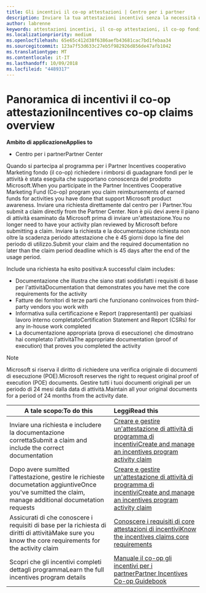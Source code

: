 ```yaml
---
title: Gli incentivi il co-op attestazioni | Centro per i partner
description: Inviare la tua attestazioni incentivi senza la necessità di avere l'attività di pianificare esaminato prima di tutto.
author: labrenne
keywords: attestazioni incentivi, il co-op attestazioni, il co-op fondi
ms.localizationpriority: medium
ms.openlocfilehash: 65e65c412d38f6386aefb43681cac7bd1febaa34
ms.sourcegitcommit: 123a7f53d633c27eb5f982926d856de47afb1042
ms.translationtype: MT
ms.contentlocale: it-IT
ms.lasthandoff: 10/09/2018
ms.locfileid: "4489317"
---
```

# <a name="incentives-co-op-claims-overview"></a><span data-ttu-id="90233-104">Panoramica di incentivi il co-op attestazioni</span><span class="sxs-lookup"><span data-stu-id="90233-104">Incentives co-op claims overview</span></span>

**<span data-ttu-id="90233-105">Ambito di applicazione</span><span class="sxs-lookup"><span data-stu-id="90233-105">Applies to</span></span>**

- <span data-ttu-id="90233-106">Centro per i partner</span><span class="sxs-lookup"><span data-stu-id="90233-106">Partner Center</span></span>

<span data-ttu-id="90233-107">Quando si partecipa al programma per i Partner Incentives cooperativo Marketing fondo (il co-op) richiedere i rimborsi di guadagnare fondi per le attività è stata eseguita che supportano conoscenza del prodotto Microsoft.</span><span class="sxs-lookup"><span data-stu-id="90233-107">When you participate in the  Partner Incentives Cooperative Marketing Fund (Co-op) program you claim reimbursements of earned funds for activities you have done that support Microsoft product awareness.</span></span> <span data-ttu-id="90233-108">Inviare una richiesta direttamente dal centro per i Partner.</span><span class="sxs-lookup"><span data-stu-id="90233-108">You submit a claim directly from the Partner Center.</span></span> <span data-ttu-id="90233-109">Non è più devi avere il piano di attività esaminato da Microsoft prima di inviare un'attestazione.</span><span class="sxs-lookup"><span data-stu-id="90233-109">You no longer need to have your activity plan reviewed by Microsoft before submitting a claim.</span></span> <span data-ttu-id="90233-110">Inviare la richiesta e la documentazione richiesta non oltre la scadenza periodo attestazione che è 45 giorni dopo la fine del periodo di utilizzo.</span><span class="sxs-lookup"><span data-stu-id="90233-110">Submit your claim and the required documentation no later than the claim period deadline which is 45 days after the end of the usage period.</span></span> 

<span data-ttu-id="90233-111">Include una richiesta ha esito positiva:</span><span class="sxs-lookup"><span data-stu-id="90233-111">A successful claim includes:</span></span>

- <span data-ttu-id="90233-112">Documentazione che illustra che siano stati soddisfatti i requisiti di base per l'attività</span><span class="sxs-lookup"><span data-stu-id="90233-112">Documentation that demonstrates you have met the core requirements for the activity</span></span>
- <span data-ttu-id="90233-113">Fatture dei fornitori di terze parti che funzionano con</span><span class="sxs-lookup"><span data-stu-id="90233-113">Invoices from third-party vendors you work with</span></span>
- <span data-ttu-id="90233-114">Informativa sulla certificazione e Report (rappresentanti) per qualsiasi lavoro interno completato</span><span class="sxs-lookup"><span data-stu-id="90233-114">Certification Statement and Report (CSRs) for any in-house work completed</span></span>
- <span data-ttu-id="90233-115">La documentazione appropriata (prova di esecuzione) che dimostrano hai completato l'attività</span><span class="sxs-lookup"><span data-stu-id="90233-115">The appropriate documentation (proof of execution) that proves you completed the activity</span></span> 

>[!NOTE]
><span data-ttu-id="90233-116">Microsoft si riserva il diritto di richiedere una verifica originale di documenti di esecuzione (POE).</span><span class="sxs-lookup"><span data-stu-id="90233-116">Microsoft reserves the right to request original proof of execution (POE) documents.</span></span> <span data-ttu-id="90233-117">Gestire tutti i tuoi documenti originali per un periodo di 24 mesi dalla data di attività.</span><span class="sxs-lookup"><span data-stu-id="90233-117">Maintain all your original documents for a period of 24 months from the activity date.</span></span> 

|**<span data-ttu-id="90233-118">A tale scopo:</span><span class="sxs-lookup"><span data-stu-id="90233-118">To do this</span></span>**   |**<span data-ttu-id="90233-119">Leggi</span><span class="sxs-lookup"><span data-stu-id="90233-119">Read this</span></span>**   |
|-----------------|:--------------------------------------|
|<span data-ttu-id="90233-120">Inviare una richiesta e includere la documentazione corretta</span><span class="sxs-lookup"><span data-stu-id="90233-120">Submit a claim and include the correct documentation</span></span>|[<span data-ttu-id="90233-121">Creare e gestire un'attestazione di attività di programma di incentivi</span><span class="sxs-lookup"><span data-stu-id="90233-121">Create and manage an incentives program activity claim</span></span>](create-incentives-claims.md)|
|<span data-ttu-id="90233-122">Dopo avere sumitted l'attestazione, gestire le richieste documetation aggiuntive</span><span class="sxs-lookup"><span data-stu-id="90233-122">Once you've sumitted the claim, manage additional documetation requests</span></span>|[<span data-ttu-id="90233-123">Creare e gestire un'attestazione di attività di programma di incentivi</span><span class="sxs-lookup"><span data-stu-id="90233-123">Create and manage an incentives program activity claim</span></span>](create-incentives-claims.md)  |
|<span data-ttu-id="90233-124">Assicurati di che conoscere i requisiti di base per la richiesta di diritti di attività</span><span class="sxs-lookup"><span data-stu-id="90233-124">Make sure you know the core requirements for the activity claim</span></span>|[<span data-ttu-id="90233-125">Conoscere i requisiti di core attestazioni di incentivi</span><span class="sxs-lookup"><span data-stu-id="90233-125">Know the incentives claims core requirements</span></span>](core-requirements.md)   |
|<span data-ttu-id="90233-126">Scopri che gli incentivi completi dettagli programma</span><span class="sxs-lookup"><span data-stu-id="90233-126">Learn the full incentives program details</span></span>|[<span data-ttu-id="90233-127">Manuale il co-op gli incentivi per i partner</span><span class="sxs-lookup"><span data-stu-id="90233-127">Partner Incentives Co-op Guidebook</span></span>](https://assets.microsoft.com/coop-guidebook.pdf)
                                                                                 
                                   